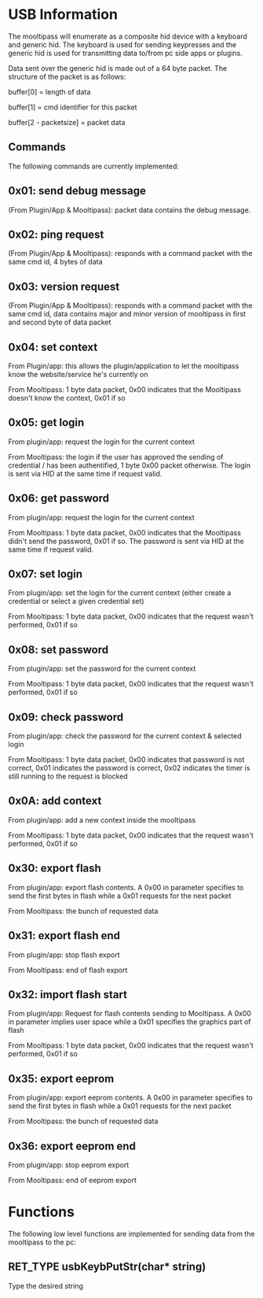 USB Information
===============

The mooltipass will enumerate as a composite hid device with a keyboard and generic hid. The keyboard is used for sending keypresses and the generic hid is used for transmitting data to/from pc side apps or plugins.

Data sent over the generic hid is made out of a 64 byte packet. The structure of the packet is as follows:

buffer[0] = length of data

buffer[1] = cmd identifier for this packet

buffer[2 - packetsize] = packet data

Commands
--------
The following commands are currently implemented:

0x01: send debug message
------------------------
(From Plugin/App & Mooltipass): packet data contains the debug message.

0x02: ping request
------------------
(From Plugin/App & Mooltipass): responds with a command packet with the same cmd id, 4 bytes of data

0x03: version request
---------------------
(From Plugin/App & Mooltipass): responds with a command packet with the same cmd id, data contains major and minor version of mooltipass in first and second byte of data packet

0x04: set context
-----------------
From Plugin/app: this allows the plugin/application to let the mooltipass know the website/service he's currently on

From Mooltipass: 1 byte data packet, 0x00 indicates that the Mooltipass doesn't know the context, 0x01 if so

0x05: get login
---------------
From plugin/app: request the login for the current context

From Mooltipass: the login if the user has approved the sending of credential / has been authentified, 1 byte 0x00 packet otherwise. The login is sent via HID at the same time if request valid.

0x06: get password
------------------
From plugin/app: request the login for the current context

From Mooltipass: 1 byte data packet, 0x00 indicates that the Mooltipass didn't send the password, 0x01 if so. The password is sent via HID at the same time if request valid.

0x07: set login
---------------
From plugin/app: set the login for the current context (either create a credential or select a given credential set)

From Mooltipass: 1 byte data packet, 0x00 indicates that the request wasn't performed, 0x01 if so

0x08: set password
------------------
From plugin/app: set the password for the current context

From Mooltipass: 1 byte data packet, 0x00 indicates that the request wasn't performed, 0x01 if so

0x09: check password
--------------------
From plugin/app: check the password for the current context & selected login

From Mooltipass: 1 byte data packet, 0x00 indicates that password is not correct, 0x01 indicates the password is correct, 0x02 indicates the timer is still running to the request is blocked

0x0A: add context
-----------------
From plugin/app: add a new context inside the mooltipass

From Mooltipass: 1 byte data packet, 0x00 indicates that the request wasn't performed, 0x01 if so

0x30: export flash
------------------
From plugin/app: export flash contents. A 0x00 in parameter specifies to send the first bytes in flash while a 0x01 requests for the next packet

From Mooltipass: the bunch of requested data

0x31: export flash end
----------------------
From plugin/app: stop flash export

From Mooltipass: end of flash export

0x32: import flash start
------------------------
From plugin/app: Request for flash contents sending to Mooltipass. A 0x00 in parameter implies user space while a 0x01 specifies the graphics part of flash

From Mooltipass: 1 byte data packet, 0x00 indicates that the request wasn't performed, 0x01 if so

0x35: export eeprom
-------------------
From plugin/app: export eeprom contents. A 0x00 in parameter specifies to send the first bytes in flash while a 0x01 requests for the next packet

From Mooltipass: the bunch of requested data

0x36: export eeprom end
-----------------------
From plugin/app: stop eeprom export

From Mooltipass: end of eeprom export


Functions
=========

The following low level functions are implemented for sending data from the mooltipass to the pc:

RET_TYPE usbKeybPutStr(char* string)
------------------------------------
Type the desired string
